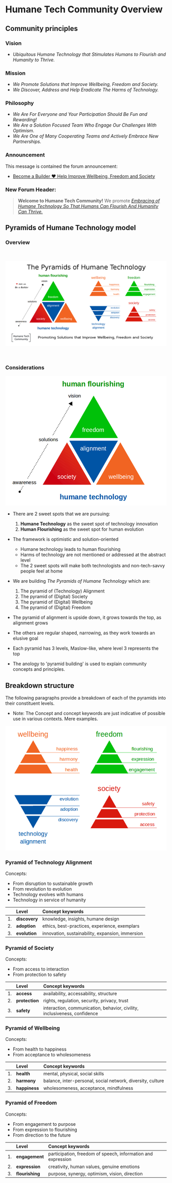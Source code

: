 # Humane Tech Community Overview

## Community principles

### Vision

- _Ubiquitous Humane Technology that Stimulates Humans to Flourish and Humanity to Thrive._

### Mission

- _We Promote Solutions that Improve Wellbeing, Freedom and Society._
- _We Discover, Address and Help Eradicate The Harms of Technology._

### Philosophy

- _We Are For Everyone and Your Participation Should Be Fun and Rewarding!_
- _We Are a Solution Focused Team Who Engage Our Challenges With Optimism._
- _We Are One of Many Cooperating Teams and Actively Embrace New Partnerships._


### Announcement

This message is contained the forum announcement: 

- [Become a Builder :heart: Help Improve Wellbeing, Freedom and Society](https://community.humanetech.com/t/3322)

### New Forum Header: 

>**Welcome to Humane Tech Community!**    We promote  [_Embracing of Humane Technology So That Humans Can Flourish And Humanity Can Thrive._](https://community.humanetech.com/t/3322)

## Pyramids of Humane Technology model

### Overview

<br/>

![Pyramids of Humane Technology](humanetech-community-overview.png)

<br/>

### Considerations

![Pyramids of Humane Technology](humanetech-pyramids-model.png)

- There are 2 sweet spots that we are pursuing:
  1. **Humane Technology** as the sweet spot of technology innovation
  2. **Human Flourishing** as the sweet spot for human evolution

- The framework is optimistic and solution-oriented
  - Humane technology leads to human flourishing
  - Harms of technology are not mentioned or addressed at the abstract level
  - The 2 sweet spots will make both technologists and non-tech-savvy people feel at home

- We are building _The Pyramids of Humane Technology_ which are:

  1. The pyramid of (Technology) Alignment
  2. The pyramid of (Digital) Society
  3. The pyramid of (Digital) Wellbeing
  4. The pyramid of (Digital) Freedom

- The pyramid of alignment is upside down, it grows towards the top, as alignment grows

- The others are regular shaped, narrowing, as they work towards an elusive goal

- Each pyramid has 3 levels, Maslow-like, where level 3 represents the top

- The anology to 'pyramid building' is used to explain community concepts and principles.

## Breakdown structure

The following paragraphs provide a breakdown of each of the pyramids into their constituent levels.

- Note: The Concept and concept keywords are just indicative of possible use in various contexts. Mere examples.

![Pyramids of Humane Technology Details](humanetech-pyramids-breakdown.png)

### Pyramid of Technology Alignment

Concepts:

- From disruption to sustainable growth
- From revolution to evolution
- Technology evolves with humans
- Technology in service of humanity

| |Level | Concept keywords |
| :---: | :--- | :--- |
| 1. | **discovery** | knowledge, insights, humane design | 
| 2. | **adoption** | ethics, best-practices, experience, exemplars | 
| 3. | **evolution** | innovation, sustainability, expansion, immersion | 

### Pyramid of Society

Concepts:

- From access to interaction
- From protection to safety

| |Level | Concept keywords |
| :---: | :--- | :--- |
| 1. | **access** | availability, accessability, structure | 
| 2. | **protection** | rights, regulation, security, privacy, trust | 
| 3. | **safety** | interaction, communication, behavior, civility, inclusiveness, confidence |

### Pyramid of Wellbeing

Concepts:

- From health to happiness
- From acceptance to wholesomeness

| |Level | Concept keywords |
| :---: | :--- | :--- |
| 1. | **health** | mental, physical, social skills | 
| 2. | **harmony** | balance, inter-personal, social network, diversity, culture | 
| 3. | **happiness** | wholesomeness, acceptance, mindfulness |

### Pyramid of Freedom

Concepts:

- From engagement to purpose
- From expression to flourishing
- From direction to the future

| |Level | Concept keywords |
| :---: | :--- | :--- |
| 1. | **engagement** | participation, freedom of speech, information and expression | 
| 2. | **expression** | creativity, human values, genuine emotions | 
| 3. | **flourishing** | purpose, synergy, optimism, vision, direction |

